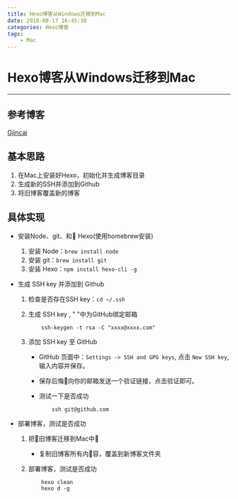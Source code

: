```yaml
---
title: Hexo博客从Windows迁移到Mac
date: 2018-08-17 16:45:38
categories: Hexo博客
tags:
    - Mac
---
```


# Hexo博客从Windows迁移到Mac
---
## 参考博客
[Gjincai](http://gjincai.github.io/2017/01/13/hexo-%E4%BB%8E-windows-%E8%BD%AC%E7%A7%BB%E8%87%B3-Mac/)

## 基本思路

1. 在Mac上安装好Hexo，初始化并生成博客目录
2. 生成新的SSH并添加到Github
3. 将旧博客覆盖新的博客<!-- more -->

## 具体实现

* 安装Node、git、和 Hexo(使用homebrew安装)

    1. 安装 Node：`brew install node`
    2. 安装 git：`brew install git`
    3. 安装 Hexo：`npm install hexo-cli -g`

* 生成 SSH key 并添加到 Github

    1. 检查是否存在SSH key：`cd ~/.ssh`  

    2. 生成 SSH key , " "中为GitHub绑定邮箱
        ```shell
            ssh-keygen -t rsa -C "xxxx@xxxx.com"
        ```

    3. 添加 SSH key 至 GitHub
       
        - GitHub 页面中：`Settings -> SSH and GPG keys`, 点击 `New SSH key`, 输入内容并保存。

        - 保存后悔向你的邮箱发送一个验证链接，点击验证即可。

        - 测试一下是否成功
            ```shell
                ssh git@github.com
            ```
* 部署博客，测试是否成功
  
    1. 把旧博客迁移到Mac中

        * 复制旧博客所有内容，覆盖到新博客文件夹

    2. 部署博客，测试是否成功

        ```shell
            hexo clean
            hexo d -g
        ```